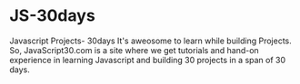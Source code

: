 # JS-30days
Javascript Projects- 30days
It's aweosome to learn while building Projects. So, JavaScript30.com is a site where we get tutorials and hand-on experience in
learning Javascript and building 30 projects in a span of 30 days.
